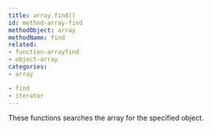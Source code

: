 ```yaml
---
title: array.find()
id: method-array-find
methodObject: array
methodName: find
related:
- function-arrayfind
- object-array
categories:
- array

- find
- iterator
---
```


These functions searches the array for the specified object.